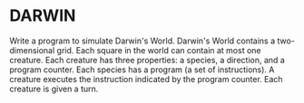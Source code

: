 # DARWIN

Write a program to simulate Darwin's World.
Darwin's World contains a two-dimensional grid. Each square in the world can contain at most one creature.
Each creature has three properties: a species, a direction, and a program counter. Each species has a program (a set of instructions).
A creature executes the instruction indicated by the program counter. Each creature is given a turn.